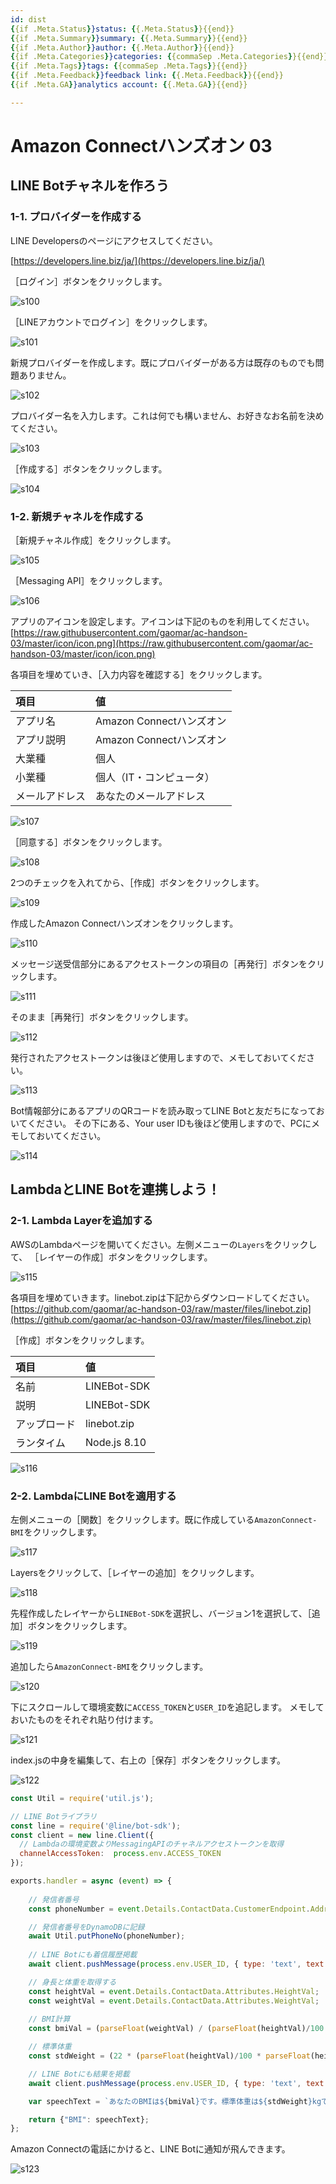 ```yaml
---
id: dist
{{if .Meta.Status}}status: {{.Meta.Status}}{{end}}
{{if .Meta.Summary}}summary: {{.Meta.Summary}}{{end}}
{{if .Meta.Author}}author: {{.Meta.Author}}{{end}}
{{if .Meta.Categories}}categories: {{commaSep .Meta.Categories}}{{end}}
{{if .Meta.Tags}}tags: {{commaSep .Meta.Tags}}{{end}}
{{if .Meta.Feedback}}feedback link: {{.Meta.Feedback}}{{end}}
{{if .Meta.GA}}analytics account: {{.Meta.GA}}{{end}}

---
```


# Amazon Connectハンズオン 03

## LINE Botチャネルを作ろう

### 1-1. プロバイダーを作成する
LINE Developersのページにアクセスしてください。

[https://developers.line.biz/ja/](https://developers.line.biz/ja/)

［ログイン］ボタンをクリックします。

![s100](images/s100.png)

［LINEアカウントでログイン］をクリックします。

![s101](images/s101.png)

新規プロバイダーを作成します。既にプロバイダーがある方は既存のものでも問題ありません。

![s102](images/s102.png)

プロバイダー名を入力します。これは何でも構いません、お好きなお名前を決めてください。

![s103](images/s103.png)

［作成する］ボタンをクリックします。

![s104](images/s104.png)

### 1-2. 新規チャネルを作成する

［新規チャネル作成］をクリックします。

![s105](images/s105.png)

［Messaging API］をクリックします。

![s106](images/s106.png)

アプリのアイコンを設定します。アイコンは下記のものを利用してください。
[https://raw.githubusercontent.com/gaomar/ac-handson-03/master/icon/icon.png](https://raw.githubusercontent.com/gaomar/ac-handson-03/master/icon/icon.png)

各項目を埋めていき、［入力内容を確認する］をクリックします。

| 項目       |       値 |
|:-----------------|:------------------|
|アプリ名|Amazon Connectハンズオン|
|アプリ説明|Amazon Connectハンズオン|
|大業種|個人|
|小業種|個人（IT・コンピュータ）|
|メールアドレス|あなたのメールアドレス|

![s107](images/s107.png)

［同意する］ボタンをクリックします。

![s108](images/s108.png)

2つのチェックを入れてから、［作成］ボタンをクリックします。

![s109](images/s109.png)

作成したAmazon Connectハンズオンをクリックします。

![s110](images/s110.png)

メッセージ送受信部分にあるアクセストークンの項目の［再発行］ボタンをクリックします。

![s111](images/s111.png)

そのまま［再発行］ボタンをクリックします。

![s112](images/s112.png)

発行されたアクセストークンは後ほど使用しますので、メモしておいてください。

![s113](images/s113.png)

Bot情報部分にあるアプリのQRコードを読み取ってLINE Botと友だちになっておいてください。
その下にある、Your user IDも後ほど使用しますので、PCにメモしておいてください。

![s114](images/s114.png)

## LambdaとLINE Botを連携しよう！

### 2-1. Lambda Layerを追加する
AWSのLambdaページを開いてください。左側メニューの`Layers`をクリックして、
［レイヤーの作成］ボタンをクリックします。

![s115](images/s115.png)

各項目を埋めていきます。linebot.zipは下記からダウンロードしてください。
[https://github.com/gaomar/ac-handson-03/raw/master/files/linebot.zip](https://github.com/gaomar/ac-handson-03/raw/master/files/linebot.zip)

［作成］ボタンをクリックします。

| 項目       |       値 |
|:-----------------|:------------------|
|名前|LINEBot-SDK|
|説明|LINEBot-SDK|
|アップロード|linebot.zip|
|ランタイム|Node.js 8.10|

![s116](images/s116.png)

### 2-2. LambdaにLINE Botを適用する
左側メニューの［関数］をクリックします。既に作成している`AmazonConnect-BMI`をクリックします。

![s117](images/s117.png)

Layersをクリックして、［レイヤーの追加］をクリックします。

![s118](images/s118.png)

先程作成したレイヤーから`LINEBot-SDK`を選択し、バージョン1を選択して、［追加］ボタンをクリックします。

![s119](images/s119.png)

追加したら`AmazonConnect-BMI`をクリックします。

![s120](images/s120.png)

下にスクロールして環境変数に`ACCESS_TOKEN`と`USER_ID`を追記します。
メモしておいたものをそれぞれ貼り付けます。

![s121](images/s121.png)

index.jsの中身を編集して、右上の［保存］ボタンをクリックします。

![s122](images/s122.png)

```javascript:index.js
const Util = require('util.js');

// LINE Botライブラリ
const line = require('@line/bot-sdk');
const client = new line.Client({
  // Lambdaの環境変数よりMessagingAPIのチャネルアクセストークンを取得
  channelAccessToken:  process.env.ACCESS_TOKEN
});

exports.handler = async (event) => {
    
    // 発信者番号
    const phoneNumber = event.Details.ContactData.CustomerEndpoint.Address;

    // 発信者番号をDynamoDBに記録
    await Util.putPhoneNo(phoneNumber);
    
    // LINE Botにも着信履歴掲載
    await client.pushMessage(process.env.USER_ID, { type: 'text', text: `${phoneNumber}から着信` });

    // 身長と体重を取得する
    const heightVal = event.Details.ContactData.Attributes.HeightVal;
    const weightVal = event.Details.ContactData.Attributes.WeightVal;
    
    // BMI計算
    const bmiVal = (parseFloat(weightVal) / (parseFloat(heightVal)/100 * parseFloat(heightVal)/100)).toFixed(1);

    // 標準体重
    const stdWeight = (22 * (parseFloat(heightVal)/100 * parseFloat(heightVal)/100)).toFixed(1);

    // LINE Botにも結果を掲載
    await client.pushMessage(process.env.USER_ID, { type: 'text', text: `BMIは${bmiVal}\n標準体重は${stdWeight}kg` });

    var speechText = `あなたのBMIは${bmiVal}です。標準体重は${stdWeight}kgです。`;

    return {"BMI": speechText};
};
```

Amazon Connectの電話にかけると、LINE Botに通知が飛んできます。

![s123](images/s123.png)
